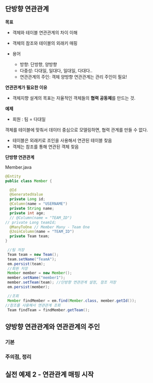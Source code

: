 ## 단방향 연관관계

**목표**

- 객체와 테이블 연관관계의 차이 이해

- 객체의 참조와 테이블의 외래키 매핑
- 용어
  - 방향: 단방향, 양방향
  - 다중성: 다대일, 일대다, 일대일, 다대다..
  - 연관관계의 주인: 객체 양방향 연관관계는 관리 주인이 필요!



**연관관계가 필요한 이유**

- 객체지향 설계의 목표는 자율적인 객체들의 **협력 공동체**를 만드는 것.



**예제**

- 회원 : 팀 = 다대일



객체를 테이블에 맞춰서 데이터 중심으로 모델링하면, 협력 관계를 만들 수 없다.

- 테이블은 외래키로 조인을 사용해서 연관된 테이블 찾음
- 객체는 참조를 통해 연관된 객체 찾음



**단방향 연관관계**

Member.java

```java
@Entity
public class Member {

  @Id
  @GeneratedValue
  private Long id;
  @Column(name = "USERNAME")
  private String name;
  private int age;
  // @Column(name = "TEAM_ID")
// private Long teamId;
  @ManyToOne // Member Many - Team One
  @JoinColumn(name = "TEAM_ID")
  private Team team;
}
```



``` java
 //팀 저장
 Team team = new Team();
 team.setName("TeamA");
 em.persist(team);
 //회원 저장
 Member member = new Member();
 member.setName("member1");
 member.setTeam(team); //단방향 연관관계 설정, 참조 저장
 em.persist(member);

 //조회
 Member findMember = em.find(Member.class, member.getId());
//참조를 사용해서 연관관계 조회
 Team findTeam = findMember.getTeam();
```



## 양방향 연관관계와 연관관계의 주인

### 기본





### 주의점, 정리







## 실전 예제 2 - 연관관계 매핑 시작
